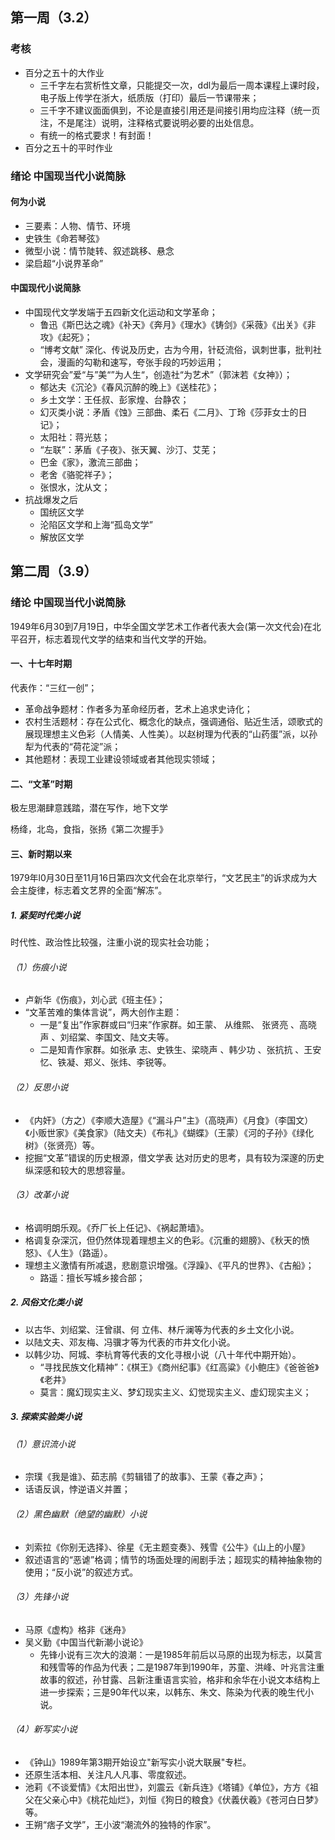 ## 第一周（3.2）
### 考核
- 百分之五十的大作业
  - 三千字左右赏析性文章，只能提交一次，ddl为最后一周本课程上课时段，电子版上传学在浙大，纸质版（打印）最后一节课带来；
  - 三千字不建议面面俱到，不论是直接引用还是间接引用均应注释（统一页注，不是尾注）说明，注释格式要说明必要的出处信息。
  - 有统一的格式要求！有封面！
- 百分之五十的平时作业
### 绪论 中国现当代小说简脉
#### 何为小说
  - 三要素：人物、情节、环境
  - 史铁生《命若琴弦》
  - 微型小说：情节陡转、叙述跳移、悬念
  - 梁启超“小说界革命”
#### 中国现代小说简脉
- 中国现代文学发端于五四新文化运动和文学革命；
  - 鲁迅《斯巴达之魂》《补天》《奔月》《理水》《铸剑》《采薇》《出关》《非攻》《起死》；
  - “博考文献” 深化、传说及历史，古为今用，针砭流俗，讽刺世事，批判社会，漫画的勾勒和速写，夸张手段的巧妙运用；
- 文学研究会”爱“与”美“”为人生“，创造社“为艺术”（郭沫若《女神》）；
  - 郁达夫《沉沦》《春风沉醉的晚上》《送桂花》；
  - 乡土文学：王任叔、彭家煌、台静农；
  - 幻灭类小说：矛盾《蚀》三部曲、柔石《二月》、丁玲《莎菲女士的日记》；
  - 太阳社：蒋光慈；
  - “左联”：茅盾《子夜》、张天翼、沙汀、艾芜；
  - 巴金《家》，激流三部曲；
  - 老舍《骆驼祥子》；
  - 张恨水，沈从文；
- 抗战爆发之后
  - 国统区文学
  - 沦陷区文学和上海“孤岛文学”
  - 解放区文学

## 第二周（3.9）

### 绪论 中国现当代小说简脉

1949年6月30到7月19日，中华全国文学艺术工作者代表大会(第一次文代会)在北平召开，标志着现代文学的结束和当代文学的开始。

#### 一、十七年时期

代表作：“三红一创”；

- 革命战争题材：作者多为革命经历者，艺术上追求史诗化；
- 农村生活题材：存在公式化、概念化的缺点，强调通俗、贴近生活，颂歌式的展现理想主义色彩（人情美、人性美）。以赵树理为代表的“山药蛋”派，以孙犁为代表的“荷花淀”派；
- 其他题材：表现工业建设领域或者其他现实领域；

#### 二、“文革”时期

极左思潮肆意践踏，潜在写作，地下文学

杨绛，北岛，食指，张扬《第二次握手》

#### 三、新时期以来

1979年l0月30日至11月16日第四次文代会在北京举行，“文艺民主”的诉求成为大会主旋律，标志着文艺界的全面“解冻”。

##### 1. 紧契时代类小说

时代性、政治性比较强，注重小说的现实社会功能；

###### （1）伤痕小说
- 卢新华《伤痕》，刘心武《班主任》；
- “文革苦难的集体言说”，两大创作主题：
  - 一是“复出”作家群或曰“归来”作家群。如王蒙、  从维熙、  张贤亮  、高晓声  、刘绍棠、李国文、陆文夫等。
  - 二是知青作家群。如张承  志、史铁生、梁晓声 、韩少功  、张抗抗  、王安忆、铁凝、郑义、张炜、李锐等。
###### （2）反思小说
- 《内奸》（方之）《李顺大造屋》《“漏斗户”主》（高晓声）《月食》（李国文）《小贩世家》《美食家》（陆文夫）《布礼》《蝴蝶》（王蒙）《河的子孙》《绿化树》（张贤亮）等。
- 挖掘“文革”错误的历史根源，借文学表  达对历史的思考，具有较为深邃的历史纵深感和较大的思想容量。
###### （3）改革小说
- 格调明朗乐观。《乔厂长上任记》、《祸起萧墙》。
- 格调复杂深沉，但仍然体现着理想主义的色彩。《沉重的翅膀》、《秋天的愤怒》、《人生》（路遥）。
- 理想主义激情有所减退，悲剧意识增强。《浮躁》、《平凡的世界》、《古船》；
  - 路遥：擅长写城乡接合部；

##### 2. 风俗文化类小说
- 以古华、刘绍棠、汪曾祺、何
立伟、林斤澜等为代表的乡土文化小说。
- 以陆文夫、邓友梅、冯骥才等为代表的市井文化小说。
- 以韩少功、阿城、李杭育等代表的文化寻根小说（八十年代中期开始）。
  - “寻找民族文化精神”：《棋王》《商州纪事》《红高粱》《小鲍庄》《爸爸爸》《老井》
  - 莫言：魔幻现实主义、梦幻现实主义、幻觉现实主义、虚幻现实主义；

##### 3. 探索实验类小说
###### （1）意识流小说
- 宗璞《我是谁》、茹志鹃《剪辑错了的故事》、王蒙《春之声》；
- 话语反讽，悖逆语义并置；
###### （2）黑色幽默（绝望的幽默）小说
- 刘索拉《你别无选择》、徐星《无主题变奏》、残雪《公牛》《山上的小屋》
- 叙述语言的“恶谑”格调；情节的场面处理的闹剧手法；超现实的精神抽象物的使用；“反小说”的叙述方式。
###### （3）先锋小说
- 马原《虚构》格非《迷舟》
- 吴义勤《中国当代新潮小说论》
  - 先锋小说有三次大的浪潮：一是1985年前后以马原的出现为标志，以莫言和残雪等的作品为代表；二是1987年到1990年，苏童、洪峰、叶兆言注重故事的叙述，孙甘露、吕新注重语言实验，格非和余华在小说文本结构上进一步探索；三是90年代以来，以韩东、朱文、陈染为代表的晚生代小说。
###### （4）新写实小说
- 《钟山》1989年第3期开始设立"新写实小说大联展"专栏。
- 还原生活本相、关注凡人凡事、零度叙述。
- 池莉《不谈爱情》《太阳出世》，刘震云《新兵连》《塔铺》《单位》，方方《祖父在父亲心中》《桃花灿烂》，刘恒《狗日的粮食》《伏義伏羲》《苍河白日梦》等。
- 王朔“痞子文学”，王小波“潮流外的独特的作家”。

